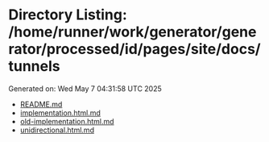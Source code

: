 # Directory Listing: /home/runner/work/generator/generator/processed/id/pages/site/docs/tunnels
Generated on: Wed May  7 04:31:58 UTC 2025

- [README.md](README.md)
- [implementation.html.md](implementation.html.md)
- [old-implementation.html.md](old-implementation.html.md)
- [unidirectional.html.md](unidirectional.html.md)

